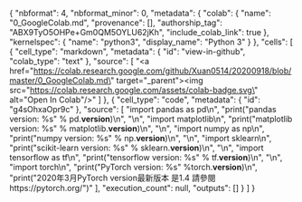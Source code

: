 {
  "nbformat": 4,
  "nbformat_minor": 0,
  "metadata": {
    "colab": {
      "name": "0_GoogleColab.md",
      "provenance": [],
      "authorship_tag": "ABX9TyO5OHPe+Gm0QM5OYLU62jKh",
      "include_colab_link": true
    },
    "kernelspec": {
      "name": "python3",
      "display_name": "Python 3"
    }
  },
  "cells": [
    {
      "cell_type": "markdown",
      "metadata": {
        "id": "view-in-github",
        "colab_type": "text"
      },
      "source": [
        "<a href=\"https://colab.research.google.com/github/Xuan0514/20200918/blob/master/0_GoogleColab.md\" target=\"_parent\"><img src=\"https://colab.research.google.com/assets/colab-badge.svg\" alt=\"Open In Colab\"/></a>"
      ]
    },
    {
      "cell_type": "code",
      "metadata": {
        "id": "g4sOhxaOpr9c"
      },
      "source": [
        "import pandas as pd\n",
        "print(\"pandas version: %s\" % pd.__version__)\n",
        "\n",
        "import matplotlib\n",
        "print(\"matplotlib version: %s\" % matplotlib.__version__)\n",
        "\n",
        "import numpy as np\n",
        "print(\"numpy version: %s\" % np.__version__)\n",
        "\n",
        "import sklearn\n",
        "print(\"scikit-learn version: %s\" % sklearn.__version__)\n",
        "\n",
        "import tensorflow as tf\n",
        "print(\"tensorflow version: %s\" % tf.__version__)\n",
        "\n",
        "import torch\n",
        "print(\"PyTorch version: %s\" %torch.__version__)\n",
        "print(\"2020年3月PyTorch version最新版本 是1.4 請參閱https://pytorch.org/\")"
      ],
      "execution_count": null,
      "outputs": []
    }
  ]
}